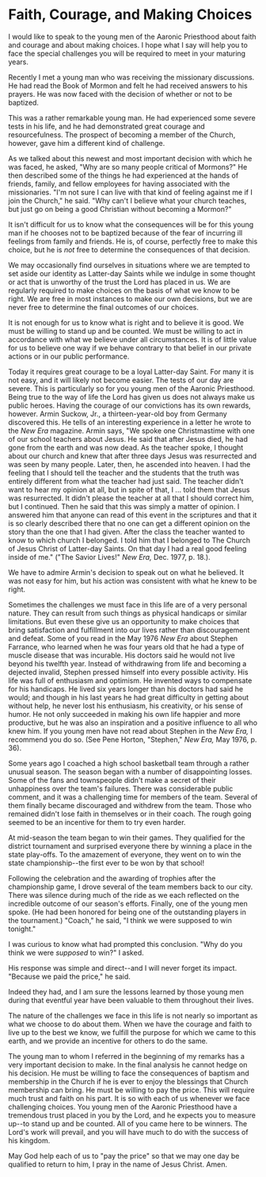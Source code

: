 # Faith, Courage, and Making Choices

I would like to speak to the young men of the Aaronic Priesthood about faith
and courage and about making choices. I hope what I say will help you to face
the special challenges you will be required to meet in your maturing years.

Recently I met a young man who was receiving the missionary discussions. He
had read the Book of Mormon and felt he had received answers to his prayers.
He was now faced with the decision of whether or not to be baptized.

This was a rather remarkable young man. He had experienced some severe tests
in his life, and he had demonstrated great courage and resourcefulness. The
prospect of becoming a member of the Church, however, gave him a different
kind of challenge.

As we talked about this newest and most important decision with which he was
faced, he asked, "Why are so many people critical of Mormons?" He then
described some of the things he had experienced at the hands of friends,
family, and fellow employees for having associated with the missionaries. "I'm
not sure I can live with that kind of feeling against me if I join the
Church," he said. "Why can't I believe what your church teaches, but just go
on being a good Christian without becoming a Mormon?"

It isn't difficult for us to know what the consequences will be for this young
man if he chooses not to be baptized because of the fear of incurring ill
feelings from family and friends. He is, of course, perfectly free to make
this choice, but he is _not_ free to determine the consequences of that
decision.

We may occasionally find ourselves in situations where we are tempted to set
aside our identity as Latter-day Saints while we indulge in some thought or
act that is unworthy of the trust the Lord has placed in us. We are regularly
required to make choices on the basis of what we know to be right. We are free
in most instances to make our own decisions, but we are never free to
determine the final outcomes of our choices.

It is not enough for us to know what is right and to believe it is good. We
must be willing to stand up and be counted. We must be willing to act in
accordance with what we believe under all circumstances. It is of little value
for us to believe one way if we behave contrary to that belief in our private
actions or in our public performance.

Today it requires great courage to be a loyal Latter-day Saint. For many it is
not easy, and it will likely not become easier. The tests of our day are
severe. This is particularly so for you young men of the Aaronic Priesthood.
Being true to the way of life the Lord has given us does not always make us
public heroes. Having the courage of our convictions has its own rewards,
however. Armin Suckow, Jr., a thirteen-year-old boy from Germany discovered
this. He tells of an interesting experience in a letter he wrote to the _New
Era_ magazine. Armin says, "We spoke one Christmastime with one of our school
teachers about Jesus. He said that after Jesus died, he had gone from the
earth and was now dead. As the teacher spoke, I thought about our church and
knew that after three days Jesus was resurrected and was seen by many people.
Later, then, he ascended into heaven. I had the feeling that I should tell the
teacher and the students that the truth was entirely different from what the
teacher had just said. The teacher didn't want to hear my opinion at all, but
in spite of that, I ... told them that Jesus was resurrected. It didn't please
the teacher at all that I should correct him, but I continued. Then he said
that this was simply a matter of opinion. I answered him that anyone can read
of this event in the scriptures and that it is so clearly described there that
no one can get a different opinion on the story than the one that I had given.
After the class the teacher wanted to know to which church I belonged. I told
him that I belonged to The Church of Jesus Christ of Latter-day Saints. On
that day I had a real good feeling inside of me." ("The Savior Lives!" _New
Era,_ Dec. 1977, p. 18.).

We have to admire Armin's decision to speak out on what he believed. It was
not easy for him, but his action was consistent with what he knew to be right.

Sometimes the challenges we must face in this life are of a very personal
nature. They can result from such things as physical handicaps or similar
limitations. But even these give us an opportunity to make choices that bring
satisfaction and fulfillment into our lives rather than discouragement and
defeat. Some of you read in the May 1976 _New Era_ about Stephen Farrance, who
learned when he was four years old that he had a type of muscle disease that
was incurable. His doctors said he would not live beyond his twelfth year.
Instead of withdrawing from life and becoming a dejected invalid, Stephen
pressed himself into every possible activity. His life was full of enthusiasm
and optimism. He invented ways to compensate for his handicaps. He lived six
years longer than his doctors had said he would; and though in his last years
he had great difficulty in getting about without help, he never lost his
enthusiasm, his creativity, or his sense of humor. He not only succeeded in
making his own life happier and more productive, but he was also an
inspiration and a positive influence to all who knew him. If you young men
have not read about Stephen in the _New Era,_ I recommend you do so. (See Pene
Horton, "Stephen," _New Era,_ May 1976, p. 36).

Some years ago I coached a high school basketball team through a rather
unusual season. The season began with a number of disappointing losses. Some
of the fans and townspeople didn't make a secret of their unhappiness over the
team's failures. There was considerable public comment, and it was a
challenging time for members of the team. Several of them finally became
discouraged and withdrew from the team. Those who remained didn't lose faith
in themselves or in their coach. The rough going seemed to be an incentive for
them to try even harder.

At mid-season the team began to win their games. They qualified for the
district tournament and surprised everyone there by winning a place in the
state play-offs. To the amazement of everyone, they went on to win the state
championship--the first ever to be won by that school!

Following the celebration and the awarding of trophies after the championship
game, I drove several of the team members back to our city. There was silence
during much of the ride as we each reflected on the incredible outcome of our
season's efforts. Finally, one of the young men spoke. (He had been honored
for being one of the outstanding players in the tournament.) "Coach," he said,
"I think we were supposed to win tonight."

I was curious to know what had prompted this conclusion. "Why do you think we
were _supposed_ to win?" I asked.

His response was simple and direct--and I will never forget its impact.
"Because we paid the price," he said.

Indeed they had, and I am sure the lessons learned by those young men during
that eventful year have been valuable to them throughout their lives.

The nature of the challenges we face in this life is not nearly so important
as what we choose to do about them. When we have the courage and faith to live
up to the best we know, we fulfill the purpose for which we came to this
earth, and we provide an incentive for others to do the same.

The young man to whom I referred in the beginning of my remarks has a very
important decision to make. In the final analysis he cannot hedge on his
decision. He must be willing to face the consequences of baptism and
membership in the Church if he is ever to enjoy the blessings that Church
membership can bring. He must be willing to pay the price. This will require
much trust and faith on his part. It is so with each of us whenever we face
challenging choices. You young men of the Aaronic Priesthood have a tremendous
trust placed in you by the Lord, and he expects you to measure up--to stand up
and be counted. All of you came here to be winners. The Lord's work will
prevail, and you will have much to do with the success of his kingdom.

May God help each of us to "pay the price" so that we may one day be qualified
to return to him, I pray in the name of Jesus Christ. Amen.

